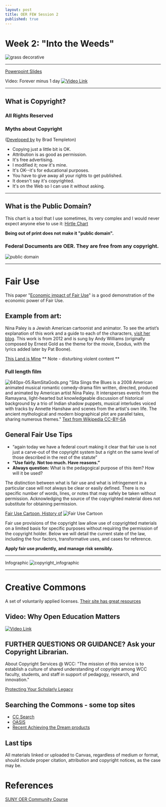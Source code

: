 ```yaml
---
layout: post
title: OER FEW Session 2
published: true
---
```


# Week 2:  "Into the Weeds"
![grass decorative]({{site.baseurl}}/Projects/grass-37282.svg)
___

[Powerpoint Slides](https://github.com/WhatLibrarian/WhatLibrarian.github.io/raw/master/Presentations/Session%202%20PPT.pptx) 

Video: Forever minus 1 day
[![Video Link](http://img.youtube.com/vi/tk862BbjWx4/0.jpg)](https://www.youtube.com/watch?v=tk862BbjWx4)
____
## What is Copyright?

### All Rights Reserved

### Myths about Copyright
([Developed by](http://www.templetons.com/brad/copymyths.html) by Brad Templeton)
- Copying just a little bit is OK.
- Attribution is as good as permission.
- It's free advertising.
- I modified it; now it's mine.
- It's OK--it's for educational purposes.
- You have to give away all your rights to get published.
- It doesn't say it's copyrighted.
- It's on the Web so I can use it without asking.

___
## What is the Public Domain?

This chart is a tool that I use sometimes, its very complex and I would never expect anyone else to use it: [Hirtle Chart](https://copyright.cornell.edu/publicdomain)  

**Being out of print does not make it "public domain".**

### Federal Documents are OER.  They are free from any copyright.

![public domain](https://law.duke.edu/images/cspd/thepublicdomain_2016new.png)
___
# Fair Use

This paper "[Economic impact of Fair Use](https://www.ccianet.org/wp-content/uploads/2017/06/Fair-Use-in-the-U.S.-Economy-2017.pdf)" is a good demonstration of the economic power of Fair Use.

## Example from art:
Nina Paley is a Jewish American cartoonist and animator. To see the artist’s explanation of this work and a guide to each of the characters, [visit her blog](http://blog.ninapaley.com/2012/10/01/this-land-is-mine/). This work is from 2012 and is sung by Andy Williams (originally composed by Ernest Gold as the theme for the movie, Exodus, with the lyrics added later by Pat Boone).

[This Land is Mine](https://player.vimeo.com/video/50531435)
** Note - disturbing violent content **

### Full length film
![640px-05.RamSitaGods.png]({{site.baseurl}}/_posts/640px-05.RamSitaGods.png)
"Sita Sings the Blues is a 2008 American animated musical romantic comedy-drama film written, directed, produced and animated by American artist Nina Paley. It intersperses events from the Ramayana, light-hearted but knowledgeable discussion of historical background by a trio of Indian shadow puppets, musical interludes voiced with tracks by Annette Hanshaw and scenes from the artist's own life. The ancient mythological and modern biographical plot are parallel tales, sharing numerous themes." [Text from Wikipedia CC-BY-SA](https://en.wikipedia.org/wiki/Sita_Sings_the_Blues)

## General Fair Use Tips

- “again today we have a federal court making it clear that fair use is not just a carve-out of the copyright system but a right on the same level of those described in the rest of the statute”
- **“Use fairly. Not too much. Have reasons.”**
- **Always question:** What is the pedagogical purpose of this item? How will it be used?

The distinction between what is fair use and what is infringement in a particular case will not always be clear or easily defined. There is no specific number of words, lines, or notes that may safely be taken without permission. Acknowledging the source of the copyrighted material does not substitute for obtaining permission.

[Fair Use Cartoon, History of](http://www.jrocheworkshop.com/2184125-the-origin-of-u-s-fair-use)
![Fair Use Cartoon]({{site.baseurl}}/Projects/fairuseorigian.PNG)

Fair use provisions of the copyright law allow use of copyrighted materials on a limited basis for specific purposes without requiring the permission of the copyright holder. Below we will detail the current state of the law, including the four factors, transformative uses, and cases for reference.

**Apply fair use prudently, and manage risk sensibly.**

___
Infographic
![copyright_infographic]({{site.baseurl}}/images/infographic_copyright.png)
____
# Creative Commons

A set of voluntarily applied licenses.  [Their site has great resources](https://creativecommons.org/)

## Video: Why Open Education Matters
[![Video Link](http://img.youtube.com/vi/gJWbVt2Nc-I_/0.jpg)](https://www.youtube.com/watch?time_continue=82&v=gJWbVt2Nc-I_)

## FURTHER QUESTIONS OR GUIDANCE? Ask your Copyright Librarian.

About Copyright Services @ WCC: "The mission of this service is to establish a culture of shared understanding of copyright among WCC faculty, students, and staff in support of pedagogy, research, and innovation."

[Protecting Your Scholarly Legacy](https://copyright.columbia.edu/faculty/managing-faculty-copyright.html)


## Searching the Commons - some top sites

* [CC Search](https://ccsearch.creativecommons.org)
* [OASIS](https://oasis.geneseo.edu/)
* [Recent Achieving the Dream products](https://courses.lumenlearning.com/catalog/achievingthedream)

## Last tips
All materials linked or uploaded to Canvas, regardless of medium or format, should include proper citation, attribution and copyright notices, as the case may be.

# References
[SUNY OER Community Course](http://commons.suny.edu/sunyoercommunitycourse/identifying-finding-adopting-oer/reviewing-types-of-oer/)
